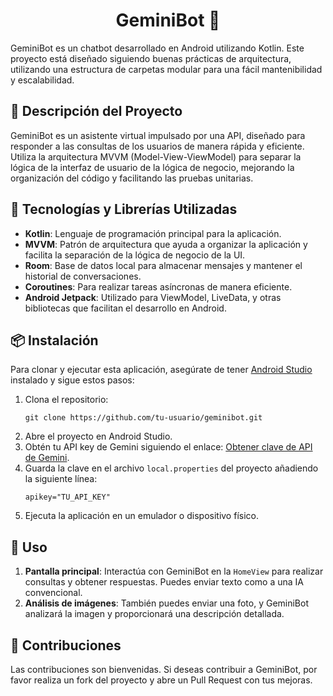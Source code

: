 <h1 align="center">GeminiBot 🤖</h1>

<p>GeminiBot es un chatbot desarrollado en Android utilizando Kotlin. Este proyecto está diseñado siguiendo buenas prácticas de arquitectura, utilizando una estructura de carpetas modular para una fácil mantenibilidad y escalabilidad.</p>

<h2>📜 Descripción del Proyecto</h2>

<p>GeminiBot es un asistente virtual impulsado por una API, diseñado para responder a las consultas de los usuarios de manera rápida y eficiente. Utiliza la arquitectura MVVM (Model-View-ViewModel) para separar la lógica de la interfaz de usuario de la lógica de negocio, mejorando la organización del código y facilitando las pruebas unitarias.</p>

<h2>🚀 Tecnologías y Librerías Utilizadas</h2>

<ul>
  <li><strong>Kotlin</strong>: Lenguaje de programación principal para la aplicación.</li>
  <li><strong>MVVM</strong>: Patrón de arquitectura que ayuda a organizar la aplicación y facilita la separación de la lógica de negocio de la UI.</li>
  <li><strong>Room</strong>: Base de datos local para almacenar mensajes y mantener el historial de conversaciones.</li>
  <li><strong>Coroutines</strong>: Para realizar tareas asíncronas de manera eficiente.</li>
  <li><strong>Android Jetpack</strong>: Utilizado para ViewModel, LiveData, y otras bibliotecas que facilitan el desarrollo en Android.</li>
</ul>

<h2>📦 Instalación</h2>

<p>Para clonar y ejecutar esta aplicación, asegúrate de tener <a href="https://developer.android.com/studio">Android Studio</a> instalado y sigue estos pasos:</p>

<ol>
  <li>Clona el repositorio:
    <pre><code>git clone https://github.com/tu-usuario/geminibot.git</code></pre>
  </li>
  <li>Abre el proyecto en Android Studio.</li>
  <li>Obtén tu API key de Gemini siguiendo el enlace: <a href="https://example.com/get-gemini-api-key" target="_blank">Obtener clave de API de Gemini</a>.</li>
  <li>Guarda la clave en el archivo <code>local.properties</code> del proyecto añadiendo la siguiente línea:
    <pre><code>apikey="TU_API_KEY"</code></pre>
  </li>
  <li>Ejecuta la aplicación en un emulador o dispositivo físico.</li>
</ol>
<h2>📱 Uso</h2>

<ol>
  <li><strong>Pantalla principal</strong>: Interactúa con GeminiBot en la <code>HomeView</code> para realizar consultas y obtener respuestas. Puedes enviar texto como a una IA convencional.</li>
  <li><strong>Análisis de imágenes</strong>: También puedes enviar una foto, y GeminiBot analizará la imagen y proporcionará una descripción detallada.</li>
</ol>

<h2>👥 Contribuciones</h2>

<p>Las contribuciones son bienvenidas. Si deseas contribuir a GeminiBot, por favor realiza un fork del proyecto y abre un Pull Request con tus mejoras.</p>

